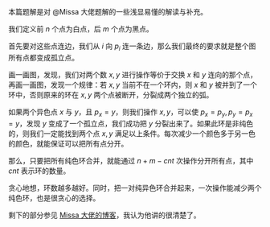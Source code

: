 本篇题解是对 @Missa 大佬题解的一些浅显易懂的解读与补充。

我们定义前 $n$ 个点为白点，后 $m$ 个点为黑点。

首先要对这些点连边，我们从 $i$ 向 $p_i$ 连一条边，那么我们最终的要求就是整个图所有点都变成孤立点。

画一画图，发现，我们对两个数 $x,y$ 进行操作等价于交换 $x$ 和 $y$ 连向的那个点，再画一画图，发现一个规律：若 $x,y$ 当前不在一个环内，则 $x$ 和 $y$ 被并到了一个环中，否则原来的环在 $x,y$ 两个点被断开，分裂成两个独立的弧。

如果两个异色点 $x$ 与 $y$，且 $p_x=y$，则我们操作 $x,y$，可以使 $p_x=p_y,p_y=p_x=y$，发现 $y$ 变成了一个孤立点，我们成功把 $y$ 分裂出来了。如果此环是非纯色的，则我们一定能找到两个点 $x,y$ 满足以上条件。每次减少一个颜色多于另一色的颜色，就能保证可以把所有点分开。

那么，只要把所有纯色环合并，就能通过 $n+m-cnt$ 次操作分开所有点，其中 $cnt$ 表示环的数量。

贪心地想，环数越多越好。同时，把一对纯异色环合并起来，一次操作能减少两个纯色环，也是很贪心的选择。

剩下的部分参见 [Missa 大佬的博客](https://www.luogu.com.cn/blog/purplevine/solution-arc124d)，我认为他讲的很清楚了。